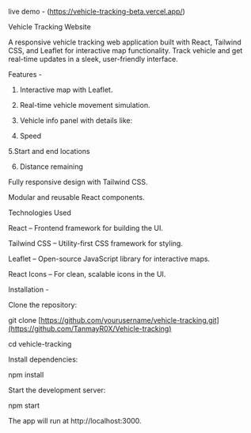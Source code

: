 live demo - (https://vehicle-tracking-beta.vercel.app/)

Vehicle Tracking Website

A responsive vehicle tracking web application built with React, Tailwind CSS, and Leaflet for interactive map functionality. Track vehicle and get real-time updates in a sleek, user-friendly interface.

Features - 

1. Interactive map with Leaflet.

2. Real-time vehicle movement simulation.

3. Vehicle info panel with details like:

4. Speed

5.Start and end locations

6. Distance remaining

Fully responsive design with Tailwind CSS.

Modular and reusable React components.

Technologies Used

React – Frontend framework for building the UI.

Tailwind CSS – Utility-first CSS framework for styling.

Leaflet – Open-source JavaScript library for interactive maps.

React Icons – For clean, scalable icons in the UI.

Installation - 

Clone the repository:

git clone [https://github.com/yourusername/vehicle-tracking.git](https://github.com/TanmayR0X/Vehicle-tracking)
 
   cd vehicle-tracking

   Install dependencies:

   npm install


Start the development server:

   npm start


The app will run at http://localhost:3000.
